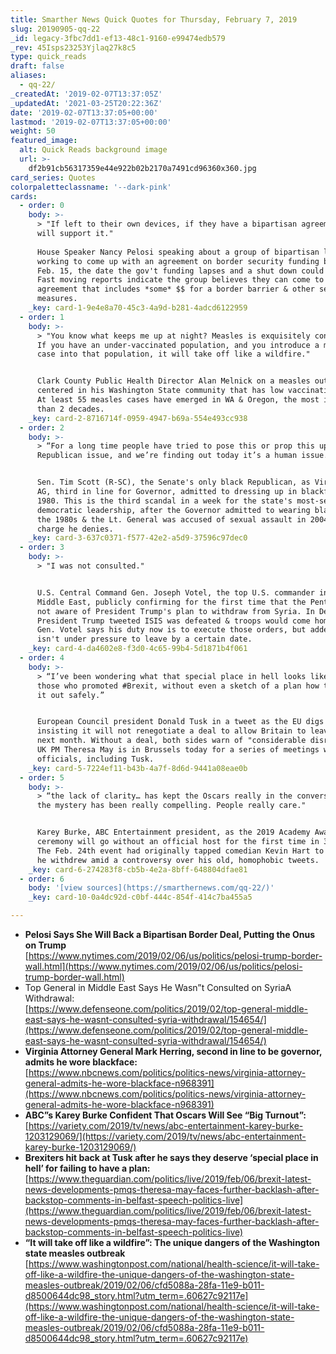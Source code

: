 ```yaml
---
title: Smarther News Quick Quotes for Thursday, February 7, 2019
slug: 20190905-qq-22
_id: legacy-3fbc7dd1-ef13-48c1-9160-e99474edb579
_rev: 45Isps23253Yjlaq27k8c5
type: quick_reads
draft: false
aliases:
  - qq-22/
_createdAt: '2019-02-07T13:37:05Z'
_updatedAt: '2021-03-25T20:22:36Z'
date: '2019-02-07T13:37:05+00:00'
lastmod: '2019-02-07T13:37:05+00:00'
weight: 50
featured_image:
  alt: Quick Reads background image
  url: >-
    df2b91cb56317359e44e922b02b2170a7491cd96360x360.jpg
card_series: Quotes
colorpaletteclassname: '--dark-pink'
cards:
  - order: 0
    body: >-
      > "If left to their own devices, if they have a bipartisan agreement, I
      will support it."  
        
      House Speaker Nancy Pelosi speaking about a group of bipartisan lawmakers
      working to come up with an agreement on border security funding before
      Feb. 15, the date the gov't funding lapses and a shut down could loom.
      Fast moving reports indicate the group believes they can come to an
      agreement that includes *some* $$ for a border barrier & other security
      measures.
    _key: card-1-9e4e8a70-45c3-4a9d-b281-4adcd6122959
  - order: 1
    body: >-
      > "You know what keeps me up at night? Measles is exquisitely contagious.
      If you have an under-vaccinated population, and you introduce a measles
      case into that population, it will take off like a wildfire."


      Clark County Public Health Director Alan Melnick on a measles outbreak
      centered in his Washington State community that has low vaccination rates.
      At least 55 measles cases have emerged in WA & Oregon, the most in more
      than 2 decades.
    _key: card-2-8716714f-0959-4947-b69a-554e493cc938
  - order: 2
    body: >-
      > “For a long time people have tried to pose this or prop this up as a
      Republican issue, and we’re finding out today it’s a human issue.”


      Sen. Tim Scott (R-SC), the Senate's only black Republican, as Virginia's
      AG, third in line for Governor, admitted to dressing up in blackface in
      1980. This is the third scandal in a week for the state's most-senior
      democratic leadership, after the Governor admitted to wearing blackface in
      the 1980s & the Lt. General was accused of sexual assault in 2004 - a
      charge he denies.
    _key: card-3-637c0371-f577-42e2-a5d9-37596c97dec0
  - order: 3
    body: >-
      > "I was not consulted."


      U.S. Central Command Gen. Joseph Votel, the top U.S. commander in the
      Middle East, publicly confirming for the first time that the Pentagon was
      not aware of President Trump's plan to withdraw from Syria. In December,
      President Trump tweeted ISIS was defeated & troops would come home now.
      Gen. Votel says his duty now is to execute those orders, but added he
      isn't under pressure to leave by a certain date.
    _key: card-4-da4602e8-f3d0-4c65-99b4-5d1871b4f061
  - order: 4
    body: >-
      > “I’ve been wondering what that special place in hell looks like, for
      those who promoted #Brexit, without even a sketch of a plan how to carry
      it out safely.”


      European Council president Donald Tusk in a tweet as the EU digs in,
      insisting it will not renegotiate a deal to allow Britain to leave the EU
      next month. Without a deal, both sides warn of "considerable disruption."
      UK PM Theresa May is in Brussels today for a series of meetings with EU
      officials, including Tusk.
    _key: card-5-7224ef11-b43b-4a7f-8d6d-9441a08eae0b
  - order: 5
    body: >-
      > “the lack of clarity… has kept the Oscars really in the conversation and
      the mystery has been really compelling. People really care."


      Karey Burke, ABC Entertainment president, as the 2019 Academy Awards
      ceremony will go without an official host for the first time in 30 years.
      The Feb. 24th event had originally tapped comedian Kevin Hart to host, but
      he withdrew amid a controversy over his old, homophobic tweets.
    _key: card-6-274283f8-cb5b-4e2a-8bff-648804dfae81
  - order: 6
    body: '[view sources](https://smarthernews.com/qq-22/)'
    _key: card-10-0a4dc92d-c0bf-444c-854f-414c7ba455a5

---
```

* **Pelosi Says She Will Back a Bipartisan Border Deal, Putting the Onus on Trump**  
[https://www.nytimes.com/2019/02/06/us/politics/pelosi-trump-border-wall.html](https://www.nytimes.com/2019/02/06/us/politics/pelosi-trump-border-wall.html)
* Top General in Middle East Says He Wasn”t Consulted on SyriaA Withdrawal:  
[https://www.defenseone.com/politics/2019/02/top-general-middle-east-says-he-wasnt-consulted-syria-withdrawal/154654/](https://www.defenseone.com/politics/2019/02/top-general-middle-east-says-he-wasnt-consulted-syria-withdrawal/154654/)
* **Virginia Attorney General Mark Herring, second in line to be governor, admits he wore blackface:**  
[https://www.nbcnews.com/politics/politics-news/virginia-attorney-general-admits-he-wore-blackface-n968391](https://www.nbcnews.com/politics/politics-news/virginia-attorney-general-admits-he-wore-blackface-n968391)
* **ABC”s Karey Burke Confident That Oscars Will See “Big Turnout”:**  
[https://variety.com/2019/tv/news/abc-entertainment-karey-burke-1203129069/](https://variety.com/2019/tv/news/abc-entertainment-karey-burke-1203129069/)
* **Brexiters hit back at Tusk after he says they deserve ‘special place in hell’ for failing to have a plan:**  
[https://www.theguardian.com/politics/live/2019/feb/06/brexit-latest-news-developments-pmqs-theresa-may-faces-further-backlash-after-backstop-comments-in-belfast-speech-politics-live](https://www.theguardian.com/politics/live/2019/feb/06/brexit-latest-news-developments-pmqs-theresa-may-faces-further-backlash-after-backstop-comments-in-belfast-speech-politics-live)
* **“It will take off like a wildfire”: The unique dangers of the Washington state measles outbreak**  
[https://www.washingtonpost.com/national/health-science/it-will-take-off-like-a-wildfire-the-unique-dangers-of-the-washington-state-measles-outbreak/2019/02/06/cfd5088a-28fa-11e9-b011-d8500644dc98_story.html?utm_term=.60627c92117e](https://www.washingtonpost.com/national/health-science/it-will-take-off-like-a-wildfire-the-unique-dangers-of-the-washington-state-measles-outbreak/2019/02/06/cfd5088a-28fa-11e9-b011-d8500644dc98_story.html?utm_term=.60627c92117e)